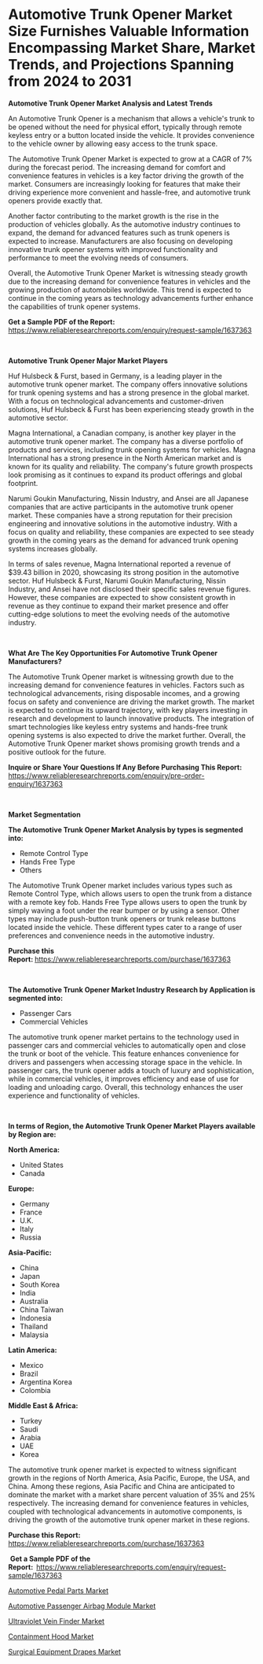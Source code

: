 <p><h1>Automotive Trunk Opener Market Size Furnishes Valuable Information Encompassing Market Share, Market Trends, and Projections Spanning from 2024 to 2031</h1></p><p><strong>Automotive Trunk Opener Market Analysis and Latest Trends</strong></p>
<p><p>An Automotive Trunk Opener is a mechanism that allows a vehicle's trunk to be opened without the need for physical effort, typically through remote keyless entry or a button located inside the vehicle. It provides convenience to the vehicle owner by allowing easy access to the trunk space.</p><p>The Automotive Trunk Opener Market is expected to grow at a CAGR of 7% during the forecast period. The increasing demand for comfort and convenience features in vehicles is a key factor driving the growth of the market. Consumers are increasingly looking for features that make their driving experience more convenient and hassle-free, and automotive trunk openers provide exactly that.</p><p>Another factor contributing to the market growth is the rise in the production of vehicles globally. As the automotive industry continues to expand, the demand for advanced features such as trunk openers is expected to increase. Manufacturers are also focusing on developing innovative trunk opener systems with improved functionality and performance to meet the evolving needs of consumers.</p><p>Overall, the Automotive Trunk Opener Market is witnessing steady growth due to the increasing demand for convenience features in vehicles and the growing production of automobiles worldwide. This trend is expected to continue in the coming years as technology advancements further enhance the capabilities of trunk opener systems.</p></p>
<p><strong>Get a Sample PDF of the Report:&nbsp;</strong> <a href="https://www.reliableresearchreports.com/enquiry/request-sample/1637363">https://www.reliableresearchreports.com/enquiry/request-sample/1637363</a></p>
<p>&nbsp;</p>
<p><strong>Automotive Trunk Opener Major Market Players</strong></p>
<p><p>Huf Hulsbeck & Furst, based in Germany, is a leading player in the automotive trunk opener market. The company offers innovative solutions for trunk opening systems and has a strong presence in the global market. With a focus on technological advancements and customer-driven solutions, Huf Hulsbeck & Furst has been experiencing steady growth in the automotive sector.</p><p>Magna International, a Canadian company, is another key player in the automotive trunk opener market. The company has a diverse portfolio of products and services, including trunk opening systems for vehicles. Magna International has a strong presence in the North American market and is known for its quality and reliability. The company's future growth prospects look promising as it continues to expand its product offerings and global footprint.</p><p>Narumi Goukin Manufacturing, Nissin Industry, and Ansei are all Japanese companies that are active participants in the automotive trunk opener market. These companies have a strong reputation for their precision engineering and innovative solutions in the automotive industry. With a focus on quality and reliability, these companies are expected to see steady growth in the coming years as the demand for advanced trunk opening systems increases globally.</p><p>In terms of sales revenue, Magna International reported a revenue of $39.43 billion in 2020, showcasing its strong position in the automotive sector. Huf Hulsbeck & Furst, Narumi Goukin Manufacturing, Nissin Industry, and Ansei have not disclosed their specific sales revenue figures. However, these companies are expected to show consistent growth in revenue as they continue to expand their market presence and offer cutting-edge solutions to meet the evolving needs of the automotive industry.</p></p>
<p>&nbsp;</p>
<p><strong>What Are The Key Opportunities For Automotive Trunk Opener Manufacturers?</strong></p>
<p><p>The Automotive Trunk Opener market is witnessing growth due to the increasing demand for convenience features in vehicles. Factors such as technological advancements, rising disposable incomes, and a growing focus on safety and convenience are driving the market growth. The market is expected to continue its upward trajectory, with key players investing in research and development to launch innovative products. The integration of smart technologies like keyless entry systems and hands-free trunk opening systems is also expected to drive the market further. Overall, the Automotive Trunk Opener market shows promising growth trends and a positive outlook for the future.</p></p>
<p><strong>Inquire or Share Your Questions If Any Before Purchasing This Report:</strong> <a href="https://www.reliableresearchreports.com/enquiry/pre-order-enquiry/1637363">https://www.reliableresearchreports.com/enquiry/pre-order-enquiry/1637363</a></p>
<p>&nbsp;</p>
<p><strong>Market Segmentation</strong></p>
<p><strong>The Automotive Trunk Opener Market Analysis by types is segmented into:</strong></p>
<p><ul><li>Remote Control Type</li><li>Hands Free Type</li><li>Others</li></ul></p>
<p><p>The Automotive Trunk Opener market includes various types such as Remote Control Type, which allows users to open the trunk from a distance with a remote key fob. Hands Free Type allows users to open the trunk by simply waving a foot under the rear bumper or by using a sensor. Other types may include push-button trunk openers or trunk release buttons located inside the vehicle. These different types cater to a range of user preferences and convenience needs in the automotive industry.</p></p>
<p><strong>Purchase this Report:&nbsp;</strong><a href="https://www.reliableresearchreports.com/purchase/1637363">https://www.reliableresearchreports.com/purchase/1637363</a></p>
<p>&nbsp;</p>
<p><strong>The Automotive Trunk Opener Market Industry Research by Application is segmented into:</strong></p>
<p><ul><li>Passenger Cars</li><li>Commercial Vehicles</li></ul></p>
<p><p>The automotive trunk opener market pertains to the technology used in passenger cars and commercial vehicles to automatically open and close the trunk or boot of the vehicle. This feature enhances convenience for drivers and passengers when accessing storage space in the vehicle. In passenger cars, the trunk opener adds a touch of luxury and sophistication, while in commercial vehicles, it improves efficiency and ease of use for loading and unloading cargo. Overall, this technology enhances the user experience and functionality of vehicles.</p></p>
<p>&nbsp;</p>
<p><strong>In terms of Region, the Automotive Trunk Opener Market Players available by Region are:</strong></p>
<p>
    <p> <strong> North America: </strong>
        <ul>
            <li>United States</li>
            <li>Canada</li>
        </ul>
        </p> 
    <p> <strong> Europe: </strong>
        <ul>
            <li>Germany</li>
            <li>France</li>
            <li>U.K.</li>
            <li>Italy</li>
            <li>Russia</li>
        </ul>
        </p> 
    <p> <strong> Asia-Pacific: </strong>
        <ul>
            <li>China</li>
            <li>Japan</li>
            <li>South Korea</li>
            <li>India</li>
            <li>Australia</li>
            <li>China Taiwan</li>
            <li>Indonesia</li>
            <li>Thailand</li>
            <li>Malaysia</li>
        </ul>
        </p> 
    <p> <strong> Latin America: </strong>
        <ul>
            <li>Mexico</li>
            <li>Brazil</li>
            <li>Argentina Korea</li>
            <li>Colombia</li>
        </ul>
        </p> 
    <p> <strong> Middle East & Africa: </strong>
        <ul>
            <li>Turkey</li>
            <li>Saudi</li>
            <li>Arabia</li>
            <li>UAE</li>
            <li>Korea</li>
        </ul>
    </p>
    </p>
<p><p>The automotive trunk opener market is expected to witness significant growth in the regions of North America, Asia Pacific, Europe, the USA, and China. Among these regions, Asia Pacific and China are anticipated to dominate the market with a market share percent valuation of 35% and 25% respectively. The increasing demand for convenience features in vehicles, coupled with technological advancements in automotive components, is driving the growth of the automotive trunk opener market in these regions.</p></p>
<p><strong>Purchase this Report: </strong><a href="https://www.reliableresearchreports.com/purchase/1637363">https://www.reliableresearchreports.com/purchase/1637363</a></p>
<p>&nbsp;<strong>Get a Sample PDF of the Report:&nbsp;&nbsp;</strong><a href="https://www.reliableresearchreports.com/enquiry/request-sample/1637363">https://www.reliableresearchreports.com/enquiry/request-sample/1637363</a></p>
<p><strong></strong></p>
<p><p><a href="https://github.com/sougarounis/Market-Research-Report-List-1/blob/main/automotive-pedal-parts-market.md">Automotive Pedal Parts Market</a></p><p><a href="https://github.com/marloy8/Market-Research-Report-List-3/blob/main/automotive-passenger-airbag-module-market.md">Automotive Passenger Airbag Module Market</a></p><p><a href="https://medium.com/@tedbernhard/ultraviolet-vein-finder-market-the-key-to-successful-business-strategy-forecast-till-2031-ce708847ddfb">Ultraviolet Vein Finder Market</a></p><p><a href="https://medium.com/@tedbernhard/containment-hood-market-comprehensive-assessment-by-type-application-and-geography-e84640340145">Containment Hood Market</a></p><p><a href="https://medium.com/@tedbernhard/surgical-equipment-drapes-market-insights-into-market-cagr-market-trends-and-growth-strategies-53858354efae">Surgical Equipment Drapes Market</a></p></p>